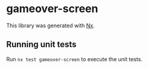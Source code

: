 # gameover-screen

This library was generated with [Nx](https://nx.dev).

## Running unit tests

Run `nx test gameover-screen` to execute the unit tests.
